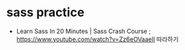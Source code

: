 # sass practice

- Learn Sass In 20 Minutes | Sass Crash Course ; https://www.youtube.com/watch?v=Zz6eOVaaelI 따라하기
